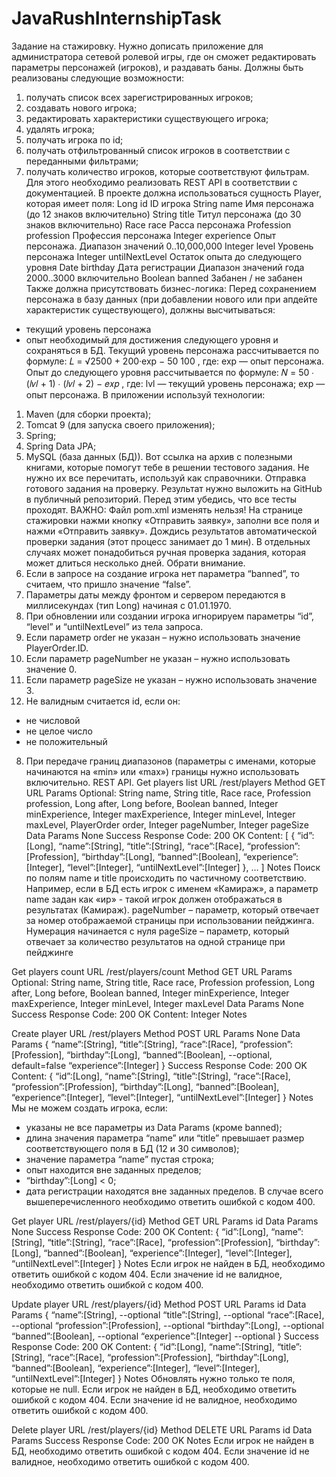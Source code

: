 # JavaRushInternshipTask

Задание на стажировку.
Нужно дописать приложение для администратора сетевой ролевой игры, где он сможет редактировать
параметры персонажей (игроков), и раздавать баны. Должны быть реализованы следующие
возможности:
1. получать список всех зарегистрированных игроков;
2. создавать нового игрока;
3. редактировать характеристики существующего игрока;
4. удалять игрока;
5. получать игрока по id;
6. получать отфильтрованный список игроков в соответствии с переданными фильтрами;
7. получать количество игроков, которые соответствуют фильтрам.
Для этого необходимо реализовать REST API в соответствии с документацией.
В проекте должна использоваться сущность Player, которая имеет поля:
Long id ID игрока
String name Имя персонажа (до 12 знаков включительно)
String title Титул персонажа (до 30 знаков включительно)
Race race Расса персонажа
Profession profession Профессия персонажа
Integer experience Опыт персонажа. Диапазон значений 0..10,000,000
Integer level Уровень персонажа
Integer untilNextLevel Остаток опыта до следующего уровня
Date birthday Дата регистрации
Диапазон значений года 2000..3000 включительно
Boolean banned Забанен / не забанен
Также должна присутствовать бизнес-логика:
Перед сохранением персонажа в базу данных (при добавлении нового или при апдейте характеристик
существующего), должны высчитываться:
- текущий уровень персонажа
- опыт необходимый для достижения следующего уровня
и сохраняться в БД. Текущий уровень персонажа рассчитывается по формуле:
𝐿 =
√2500 + 200·exp − 50
100
,
где:
exp — опыт персонажа.
Опыт до следующего уровня рассчитывается по формуле:
𝑁 = 50 ∙ (𝑙𝑣𝑙 + 1) ∙ (𝑙𝑣𝑙 + 2) − 𝑒𝑥𝑝 ,
где:
lvl — текущий уровень персонажа;
exp — опыт персонажа.
В приложении используй технологии:
1. Maven (для сборки проекта);
2. Tomcat 9 (для запуска своего приложения);
3. Spring;
4. Spring Data JPA;
5. MySQL (база данных (БД)).
Вот ссылка на архив с полезными книгами, которые помогут тебе в решении тестового
задания. Не нужно их все перечитать, используй как справочники.
Отправка готового задания на проверку.
Результат нужно выложить на GitHub в публичный репозиторий.
Перед этим убедись, что все тесты проходят. ВАЖНО: Файл pom.xml изменять
нельзя!
На странице стажировки нажми кнопку «Отправить заявку», заполни все поля и нажми
«Отправить заявку». Дождись результатов автоматической проверки задания (этот
процесс занимает до 1 мин). В отдельных случаях может понадобиться ручная проверка
задания, которая может длиться несколько дней.
Обрати внимание.
1. Если в запросе на создание игрока нет параметра “banned”, то считаем, что пришло
значение “false”.
2. Параметры даты между фронтом и сервером передаются в миллисекундах (тип Long)
начиная с 01.01.1970.
3. При обновлении или создании игрока игнорируем параметры “id”, “level” и
“untilNextLevel” из тела запроса.
4. Если параметр order не указан – нужно использовать значение PlayerOrder.ID.
5. Если параметр pageNumber не указан – нужно использовать значение 0.
6. Если параметр pageSize не указан – нужно использовать значение 3.
7. Не валидным считается id, если он:
- не числовой
- не целое число
- не положительный
8. При передаче границ диапазонов (параметры с именами, которые начинаются на «min»
или «max») границы нужно использовать включительно.
REST API.
Get players list
URL /rest/players
Method GET
URL Params Optional:
String name,
String title,
Race race,
Profession profession,
Long after,
Long before,
Boolean banned,
Integer minExperience,
Integer maxExperience,
Integer minLevel,
Integer maxLevel,
PlayerOrder order,
Integer pageNumber,
Integer pageSize
Data Params None
Success Response Code: 200 OK
Content: [
{
 “id”:[Long],
 “name”:[String],
 “title”:[String],
 “race”:[Race],
 “profession”:[Profession],
 “birthday”:[Long],
 “banned”:[Boolean],
 “experience”:[Integer],
 “level”:[Integer],
 “untilNextLevel”:[Integer]
},
…
]
Notes Поиск по полям name и title происходить по частичному
соответствию. Например, если в БД есть игрок с именем
«Камираж», а параметр name задан как «ир» - такой игрок
должен отображаться в результатах (Камираж).
pageNumber – параметр, который отвечает за номер
отображаемой страницы при использовании пейджинга.
Нумерация начинается с нуля
pageSize – параметр, который отвечает за количество
результатов на одной странице при пейджинге

Get players count
URL /rest/players/count
Method GET
URL Params Optional:
String name,
String title,
Race race,
Profession profession,
Long after,
Long before,
Boolean banned,
Integer minExperience,
Integer maxExperience,
Integer minLevel,
Integer maxLevel
Data Params None
Success Response Code: 200 OK
Content: Integer
Notes

Create player
URL /rest/players
Method POST
URL Params None
Data Params {
 “name”:[String],
 “title”:[String],
 “race”:[Race],
 “profession”:[Profession],
 “birthday”:[Long],
 “banned”:[Boolean], --optional, default=false
 “experience”:[Integer]
}
Success Response Code: 200 OK
Content: {
 “id”:[Long],
 “name”:[String],
 “title”:[String],
 “race”:[Race],
 “profession”:[Profession],
 “birthday”:[Long],
 “banned”:[Boolean],
 “experience”:[Integer],
 “level”:[Integer],
 “untilNextLevel”:[Integer]
}
Notes Мы не можем создать игрока, если:
- указаны не все параметры из Data Params (кроме banned);
- длина значения параметра “name” или “title” превышает
размер соответствующего поля в БД (12 и 30 символов);
- значение параметра “name” пустая строка;
- опыт находится вне заданных пределов;
- “birthday”:[Long] < 0;
- дата регистрации находятся вне заданных пределов.
В случае всего вышеперечисленного необходимо ответить
ошибкой с кодом 400.

Get player
URL /rest/players/{id}
Method GET
URL Params id
Data Params None
Success Response Code: 200 OK
Content: {
 “id”:[Long],
 “name”:[String],
 “title”:[String],
 “race”:[Race],
 “profession”:[Profession],
 “birthday”:[Long],
 “banned”:[Boolean],
 “experience”:[Integer],
 “level”:[Integer],
 “untilNextLevel”:[Integer]
}
Notes Если игрок не найден в БД, необходимо ответить ошибкой с
кодом 404.
Если значение id не валидное, необходимо ответить ошибкой
с кодом 400.

Update player
URL /rest/players/{id}
Method POST
URL Params id
Data Params {
 “name”:[String], --optional
 “title”:[String], --optional
 “race”:[Race], --optional
 “profession”:[Profession], --optional
 “birthday”:[Long], --optional
 “banned”:[Boolean], --optional
 “experience”:[Integer] --optional
}
Success Response Code: 200 OK
Content: {
 “id”:[Long],
 “name”:[String],
 “title”:[String],
 “race”:[Race],
 “profession”:[Profession],
 “birthday”:[Long],
 “banned”:[Boolean],
 “experience”:[Integer],
 “level”:[Integer],
 “untilNextLevel”:[Integer]
}
Notes Обновлять нужно только те поля, которые не null.
Если игрок не найден в БД, необходимо ответить ошибкой с
кодом 404.
Если значение id не валидное, необходимо ответить ошибкой
с кодом 400.

Delete player
URL /rest/players/{id}
Method DELETE
URL Params id
Data Params
Success Response Code: 200 OK
Notes Если игрок не найден в БД, необходимо ответить ошибкой с
кодом 404.
Если значение id не валидное, необходимо ответить ошибкой
с кодом 400.
